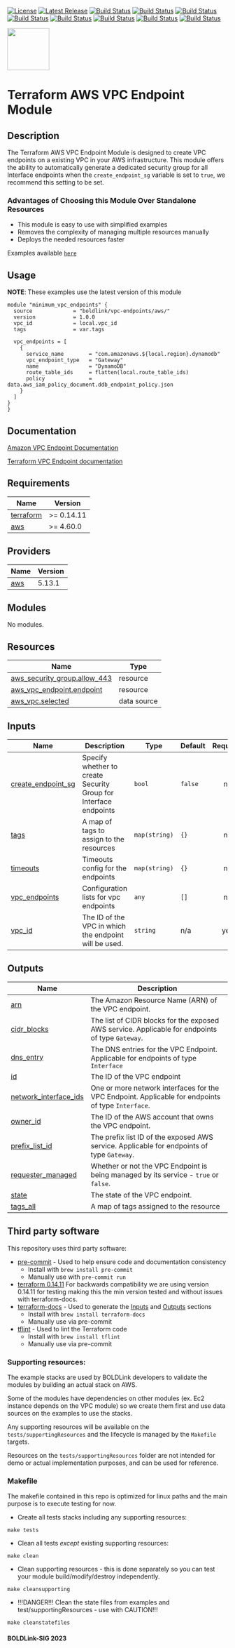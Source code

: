 [![License](https://img.shields.io/badge/License-Apache-blue.svg)](https://github.com/boldlink/terraform-aws-vpc-endpoints/blob/main/LICENSE)
[![Latest Release](https://img.shields.io/github/release/boldlink/terraform-aws-vpc-endpoints.svg)](https://github.com/boldlink/terraform-aws-vpc-endpoints/releases/latest)
[![Build Status](https://github.com/boldlink/terraform-aws-vpc-endpoints/actions/workflows/update.yaml/badge.svg)](https://github.com/boldlink/terraform-aws-vpc-endpoints/actions)
[![Build Status](https://github.com/boldlink/terraform-aws-vpc-endpoints/actions/workflows/release.yaml/badge.svg)](https://github.com/boldlink/terraform-aws-vpc-endpoints/actions)
[![Build Status](https://github.com/boldlink/terraform-aws-vpc-endpoints/actions/workflows/pre-commit.yaml/badge.svg)](https://github.com/boldlink/terraform-aws-vpc-endpoints/actions)
[![Build Status](https://github.com/boldlink/terraform-aws-vpc-endpoints/actions/workflows/pr-labeler.yaml/badge.svg)](https://github.com/boldlink/terraform-aws-vpc-endpoints/actions)
[![Build Status](https://github.com/boldlink/terraform-aws-vpc-endpoints/actions/workflows/module-examples-tests.yaml/badge.svg)](https://github.com/boldlink/terraform-aws-vpc-endpoints/actions)
[![Build Status](https://github.com/boldlink/terraform-aws-vpc-endpoints/actions/workflows/checkov.yaml/badge.svg)](https://github.com/boldlink/terraform-aws-vpc-endpoints/actions)
[![Build Status](https://github.com/boldlink/terraform-aws-vpc-endpoints/actions/workflows/auto-merge.yaml/badge.svg)](https://github.com/boldlink/terraform-aws-vpc-endpoints/actions)
[![Build Status](https://github.com/boldlink/terraform-aws-vpc-endpoints/actions/workflows/auto-badge.yaml/badge.svg)](https://github.com/boldlink/terraform-aws-vpc-endpoints/actions)

[<img src="https://avatars.githubusercontent.com/u/25388280?s=200&v=4" width="96"/>](https://boldlink.io)


# Terraform AWS VPC Endpoint Module

## Description

The Terraform AWS VPC Endpoint Module is designed to create VPC endpoints on a existing VPC in your AWS infrastructure.
This module offers the ability to automatically generate a dedicated security group for all Interface endpoints when the `create_endpoint_sg` variable is set to `true`, we recommend this setting to be set.

### Advantages of Choosing this Module Over Standalone Resources
- This module is easy to use with simplified examples
- Removes the complexity of managing multiple resources manually
- Deploys the needed resources faster

Examples available [`here`](./examples)

## Usage
**NOTE**: These examples use the latest version of this module

```hcl
module "minimum_vpc_endpoints" {
  source             = "boldlink/vpc-endpoints/aws/"
  version            = 1.0.0
  vpc_id             = local.vpc_id
  tags               = var.tags

  vpc_endpoints = [
    {
      service_name        = "com.amazonaws.${local.region}.dynamodb"
      vpc_endpoint_type   = "Gateway"
      name                = "DynamoDB"
      route_table_ids     = flatten(local.route_table_ids)
      policy              = data.aws_iam_policy_document.ddb_endpoint_policy.json
    }
  ]
}
}
```
## Documentation

[Amazon VPC Endpoint Documentation](https://docs.aws.amazon.com/whitepapers/latest/aws-privatelink/what-are-vpc-endpoints.html)

[Terraform VPC Endpoint documentation](https://registry.terraform.io/providers/hashicorp/aws/latest/docs/resources/vpc_endpoint.html)

<!-- BEGINNING OF PRE-COMMIT-TERRAFORM DOCS HOOK -->
## Requirements

| Name | Version |
|------|---------|
| <a name="requirement_terraform"></a> [terraform](#requirement\_terraform) | >= 0.14.11 |
| <a name="requirement_aws"></a> [aws](#requirement\_aws) | >= 4.60.0 |

## Providers

| Name | Version |
|------|---------|
| <a name="provider_aws"></a> [aws](#provider\_aws) | 5.13.1 |

## Modules

No modules.

## Resources

| Name | Type |
|------|------|
| [aws_security_group.allow_443](https://registry.terraform.io/providers/hashicorp/aws/latest/docs/resources/security_group) | resource |
| [aws_vpc_endpoint.endpoint](https://registry.terraform.io/providers/hashicorp/aws/latest/docs/resources/vpc_endpoint) | resource |
| [aws_vpc.selected](https://registry.terraform.io/providers/hashicorp/aws/latest/docs/data-sources/vpc) | data source |

## Inputs

| Name | Description | Type | Default | Required |
|------|-------------|------|---------|:--------:|
| <a name="input_create_endpoint_sg"></a> [create\_endpoint\_sg](#input\_create\_endpoint\_sg) | Specify whether to create Security Group for Interface endpoints | `bool` | `false` | no |
| <a name="input_tags"></a> [tags](#input\_tags) | A map of tags to assign to the resources | `map(string)` | `{}` | no |
| <a name="input_timeouts"></a> [timeouts](#input\_timeouts) | Timeouts config for the endpoints | `map(string)` | `{}` | no |
| <a name="input_vpc_endpoints"></a> [vpc\_endpoints](#input\_vpc\_endpoints) | Configuration lists for vpc endpoints | `any` | `[]` | no |
| <a name="input_vpc_id"></a> [vpc\_id](#input\_vpc\_id) | The ID of the VPC in which the endpoint will be used. | `string` | n/a | yes |

## Outputs

| Name | Description |
|------|-------------|
| <a name="output_arn"></a> [arn](#output\_arn) | The Amazon Resource Name (ARN) of the VPC endpoint. |
| <a name="output_cidr_blocks"></a> [cidr\_blocks](#output\_cidr\_blocks) | The list of CIDR blocks for the exposed AWS service. Applicable for endpoints of type `Gateway`. |
| <a name="output_dns_entry"></a> [dns\_entry](#output\_dns\_entry) | The DNS entries for the VPC Endpoint. Applicable for endpoints of type `Interface` |
| <a name="output_id"></a> [id](#output\_id) | The ID of the VPC endpoint |
| <a name="output_network_interface_ids"></a> [network\_interface\_ids](#output\_network\_interface\_ids) | One or more network interfaces for the VPC Endpoint. Applicable for endpoints of type `Interface`. |
| <a name="output_owner_id"></a> [owner\_id](#output\_owner\_id) | The ID of the AWS account that owns the VPC endpoint. |
| <a name="output_prefix_list_id"></a> [prefix\_list\_id](#output\_prefix\_list\_id) | The prefix list ID of the exposed AWS service. Applicable for endpoints of type `Gateway`. |
| <a name="output_requester_managed"></a> [requester\_managed](#output\_requester\_managed) | Whether or not the VPC Endpoint is being managed by its service - `true` or `false`. |
| <a name="output_state"></a> [state](#output\_state) | The state of the VPC endpoint. |
| <a name="output_tags_all"></a> [tags\_all](#output\_tags\_all) | A map of tags assigned to the resource |
<!-- END OF PRE-COMMIT-TERRAFORM DOCS HOOK -->

## Third party software
This repository uses third party software:
* [pre-commit](https://pre-commit.com/) - Used to help ensure code and documentation consistency
  * Install with `brew install pre-commit`
  * Manually use with `pre-commit run`
* [terraform 0.14.11](https://releases.hashicorp.com/terraform/0.14.11/) For backwards compatibility we are using version 0.14.11 for testing making this the min version tested and without issues with terraform-docs.
* [terraform-docs](https://github.com/segmentio/terraform-docs) - Used to generate the [Inputs](#Inputs) and [Outputs](#Outputs) sections
  * Install with `brew install terraform-docs`
  * Manually use via pre-commit
* [tflint](https://github.com/terraform-linters/tflint) - Used to lint the Terraform code
  * Install with `brew install tflint`
  * Manually use via pre-commit

### Supporting resources:

The example stacks are used by BOLDLink developers to validate the modules by building an actual stack on AWS.

Some of the modules have dependencies on other modules (ex. Ec2 instance depends on the VPC module) so we create them
first and use data sources on the examples to use the stacks.

Any supporting resources will be available on the `tests/supportingResources` and the lifecycle is managed by the `Makefile` targets.

Resources on the `tests/supportingResources` folder are not intended for demo or actual implementation purposes, and can be used for reference.

### Makefile
The makefile contained in this repo is optimized for linux paths and the main purpose is to execute testing for now.
* Create all tests stacks including any supporting resources:
```console
make tests
```
* Clean all tests *except* existing supporting resources:
```console
make clean
```
* Clean supporting resources - this is done separately so you can test your module build/modify/destroy independently.
```console
make cleansupporting
```
* !!!DANGER!!! Clean the state files from examples and test/supportingResources - use with CAUTION!!!
```console
make cleanstatefiles
```
#### BOLDLink-SIG 2023
